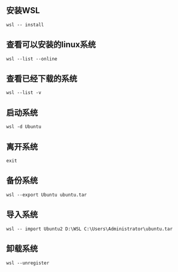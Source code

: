 ```

```

## 安装WSL

```
wsl -- install
```

## 查看可以安装的linux系统

```
wsl --list --online
```

## 查看已经下载的系统

```
wsl --list -v
```

## 启动系统

```
wsl -d Ubuntu
```

## 离开系统

```
exit
```

## 备份系统

```
wsl --export Ubuntu ubuntu.tar
```

## 导入系统

```
wsl -- import Ubuntu2 D:\WSL C:\Users\Administrator\ubuntu.tar
```

## 卸载系统

```
wsl --unregister
```

